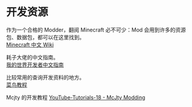 # 开发资源
作为一个合格的 Modder，翻阅 Minecraft 必不可少：Mod 会用到许多的资源包、数据包，都可以在这里找到。  
[Minecraft 中文 Wiki](https://minecraft.fandom.com/zh/wiki/Minecraft_Wiki?variant=zh)  

耗子大佬的中文指南。  
[我的世界开发者中文指南](https://github.com/Mouse0w0/MinecraftDeveloperGuide)  

比较常用的查询开发资料的地方。  
[菜鸟教程](https://www.runoob.com/)

Mcjty 的开发教程
[YouTube-Tutorials-18 - McJty Modding](https://wiki.mcjty.eu/modding/index.php?title=YouTube-Tutorials-18)